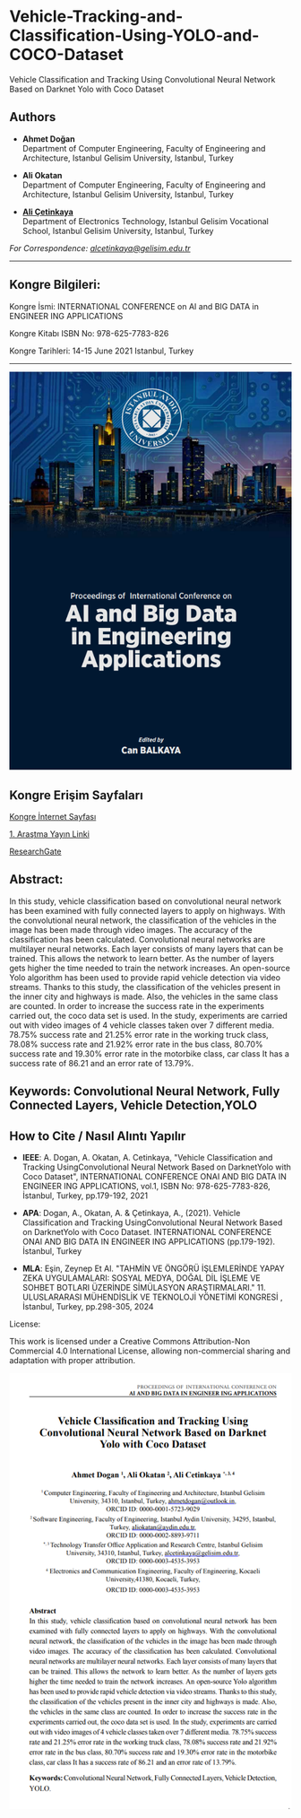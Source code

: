 # Vehicle-Tracking-and-Classification-Using-YOLO-and-COCO-Dataset

Vehicle Classification and Tracking Using Convolutional Neural Network Based on Darknet Yolo with Coco Dataset

## Authors
- **Ahmet Doğan**  
  Department of Computer Engineering, Faculty of Engineering and Architecture, Istanbul Gelisim University, Istanbul, Turkey

- **Ali Okatan**  
  Department of Computer Engineering, Faculty of Engineering and Architecture, Istanbul Gelisim University, Istanbul, Turkey

- [**Ali Çetinkaya**](https://scholar.google.com.tr/citations?user=XSEW-NcAAAAJ)  
  Department of Electronics Technology, Istanbul Gelisim Vocational School, Istanbul Gelisim University, Istanbul, Turkey  

*For Correspondence: alcetinkaya@gelisim.edu.tr*

---

## Kongre Bilgileri: 

Kongre İsmi: INTERNATIONAL CONFERENCE on AI and BIG DATA in ENGINEER ING APPLICATIONS

Kongre Kitabı ISBN No: 978-625-7783-826

Kongre Tarihleri: 14-15 June 2021 Istanbul, Turkey

---

![alternatif metin](https://github.com/acetinkaya/Vehicle-Tracking-and-Classification-Using-YOLO-and-COCO-Dataset/blob/main/Vehicle-classification-kongre.png)

##  Kongre Erişim Sayfaları

[Kongre İnternet Sayfası](https://www.aydin.edu.tr/haberler/Pages/international-conference-on-al-and-big-data-in-engineering-applications-2021.aspx)

[1. Araştma Yayın Linki](https://alicetinkaya.site/blog/f/vehicle-classification-cnn-darknet-coco-dataset)

[ResearchGate](https://www.researchgate.net/publication/353958426_Vehicle_Classification_and_Tracking_Using_Convolutional_Neural_Network_Based_on_Darknet_Yolo_with_Coco_Dataset)

## Abstract:

In this study, vehicle classification based on convolutional neural network has been examined with fully connected layers to apply on highways. With the convolutional neural network, the classification of the vehicles in the image has been made through video images. The accuracy of the classification has been calculated. Convolutional neural networks are multilayer neural networks. Each layer consists of many layers that can be trained. This allows the network to learn better. As the number of layers gets higher the time needed to train the network increases. An open-source Yolo algorithm has been used to provide rapid vehicle detection via video streams. Thanks to this study, the classification of the vehicles present in the inner city and highways is made. Also, the vehicles in the same class are counted. In order to increase the success rate in the experiments carried out, the coco data set is used. In the study, experiments are carried out with video images of 4 vehicle classes taken over 7 different media. 78.75% success rate and 21.25% error rate in the working truck class, 78.08% success rate and 21.92% error rate in the bus class, 80.70% success rate and 19.30% error rate in the motorbike class, car class It has a success rate of 86.21 and an error rate of 13.79%.

## Keywords: Convolutional Neural Network, Fully Connected Layers, Vehicle Detection,YOLO

## How to Cite / Nasıl Alıntı Yapılır

- **IEEE**: A. Dogan, A. Okatan, A. Cetinkaya, "Vehicle Classification and Tracking UsingConvolutional Neural Network Based on DarknetYolo with Coco Dataset",  INTERNATIONAL CONFERENCE ONAI AND BIG DATA IN ENGINEER ING APPLICATIONS, vol.1, ISBN No: 978-625-7783-826, İstanbul, Turkey, pp.179-192, 2021 

- **APA**: Dogan, A., Okatan, A. & Çetinkaya, A., (2021).  Vehicle Classification and Tracking UsingConvolutional Neural Network Based on DarknetYolo with Coco Dataset. INTERNATIONAL CONFERENCE ONAI AND BIG DATA IN ENGINEER ING APPLICATIONS (pp.179-192). İstanbul, Turkey                

- **MLA**: Eşin, Zeynep Et Al.  "TAHMİN VE ÖNGÖRÜ İŞLEMLERİNDE YAPAY ZEKA UYGULAMALARI: SOSYAL MEDYA, DOĞAL DİL İŞLEME VE SOHBET BOTLARI ÜZERİNDE SİMÜLASYON ARAŞTIRMALARI."  11. ULUSLARARASI MÜHENDİSLİK VE TEKNOLOJİ YÖNETİMİ KONGRESİ , İstanbul, Turkey, pp.298-305, 2024

License:

This work is licensed under a Creative Commons Attribution-Non Commercial 4.0 International License, allowing non-commercial sharing and adaptation with proper attribution.

![alternatif metin](https://github.com/acetinkaya/Vehicle-Tracking-and-Classification-Using-YOLO-and-COCO-Dataset/blob/main/Vehicle-classification-bildiri.png)
